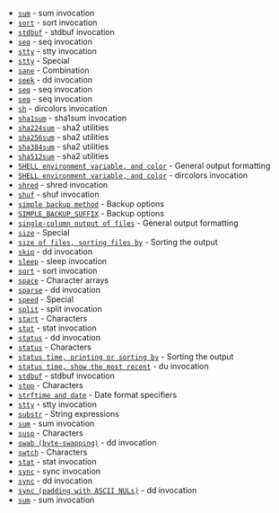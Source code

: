 - [`sum`](https://www.gnu.org/software/coreutils/manual/html_node/sum-invocation.html#index-BSD-sum) - sum invocation
- [`sort`](https://www.gnu.org/software/coreutils/manual/html_node/sort-invocation.html#index-exit-status-of-sort) - sort invocation
- [`stdbuf`](https://www.gnu.org/software/coreutils/manual/html_node/stdbuf-invocation.html#index-exit-status-of-stdbuf) - stdbuf invocation
- [`seq`](https://www.gnu.org/software/coreutils/manual/html_node/seq-invocation.html#index-formatting-of-numbers-in-seq) - seq invocation
- [`stty`](https://www.gnu.org/software/coreutils/manual/html_node/stty-invocation.html#index-machine_002dreadable-stty-output) - stty invocation
- [`stty`](https://www.gnu.org/software/coreutils/manual/html_node/Special.html#index-nonblocking-stty-setting) - Special
- [`sane`](https://www.gnu.org/software/coreutils/manual/html_node/Combination.html#index-sane) - Combination
- [`seek`](https://www.gnu.org/software/coreutils/manual/html_node/dd-invocation.html#index-seek) - dd invocation
- [`seq`](https://www.gnu.org/software/coreutils/manual/html_node/seq-invocation.html#index-separator-for-numbers-in-seq) - seq invocation
- [`seq`](https://www.gnu.org/software/coreutils/manual/html_node/seq-invocation.html#index-seq) - seq invocation
- [`sh`](https://www.gnu.org/software/coreutils/manual/html_node/dircolors-invocation.html#index-sh-syntax-for-color-setup) - dircolors invocation
- [`sha1sum`](https://www.gnu.org/software/coreutils/manual/html_node/sha1sum-invocation.html#index-sha1sum) - sha1sum invocation
- [`sha224sum`](https://www.gnu.org/software/coreutils/manual/html_node/sha2-utilities.html#index-sha224sum) - sha2 utilities
- [`sha256sum`](https://www.gnu.org/software/coreutils/manual/html_node/sha2-utilities.html#index-sha256sum) - sha2 utilities
- [`sha384sum`](https://www.gnu.org/software/coreutils/manual/html_node/sha2-utilities.html#index-sha384sum) - sha2 utilities
- [`sha512sum`](https://www.gnu.org/software/coreutils/manual/html_node/sha2-utilities.html#index-sha512sum) - sha2 utilities
- [`SHELL environment variable, and color`](https://www.gnu.org/software/coreutils/manual/html_node/General-output-formatting.html#index-SHELL-environment-variable_002c-and-color) - General output formatting
- [`SHELL environment variable, and color`](https://www.gnu.org/software/coreutils/manual/html_node/dircolors-invocation.html#index-SHELL-environment-variable_002c-and-color-1) - dircolors invocation
- [`shred`](https://www.gnu.org/software/coreutils/manual/html_node/shred-invocation.html#index-shred) - shred invocation
- [`shuf`](https://www.gnu.org/software/coreutils/manual/html_node/shuf-invocation.html#index-shuf) - shuf invocation
- [`simple backup method`](https://www.gnu.org/software/coreutils/manual/html_node/Backup-options.html#index-simple-backup-method) - Backup options
- [`SIMPLE_BACKUP_SUFFIX`](https://www.gnu.org/software/coreutils/manual/html_node/Backup-options.html#index-SIMPLE_005fBACKUP_005fSUFFIX) - Backup options
- [`single-column output of files`](https://www.gnu.org/software/coreutils/manual/html_node/General-output-formatting.html#index-single_002dcolumn-output-of-files) - General output formatting
- [`size`](https://www.gnu.org/software/coreutils/manual/html_node/Special.html#index-size) - Special
- [`size of files, sorting files by`](https://www.gnu.org/software/coreutils/manual/html_node/Sorting-the-output.html#index-size-of-files_002c-sorting-files-by) - Sorting the output
- [`skip`](https://www.gnu.org/software/coreutils/manual/html_node/dd-invocation.html#index-skip) - dd invocation
- [`sleep`](https://www.gnu.org/software/coreutils/manual/html_node/sleep-invocation.html#index-sleep) - sleep invocation
- [`sort`](https://www.gnu.org/software/coreutils/manual/html_node/sort-invocation.html#index-sort) - sort invocation
- [`space`](https://www.gnu.org/software/coreutils/manual/html_node/Character-arrays.html#index-space) - Character arrays
- [`sparse`](https://www.gnu.org/software/coreutils/manual/html_node/dd-invocation.html#index-sparse) - dd invocation
- [`speed`](https://www.gnu.org/software/coreutils/manual/html_node/Special.html#index-speed) - Special
- [`split`](https://www.gnu.org/software/coreutils/manual/html_node/split-invocation.html#index-split) - split invocation
- [`start`](https://www.gnu.org/software/coreutils/manual/html_node/Characters.html#index-start) - Characters
- [`stat`](https://www.gnu.org/software/coreutils/manual/html_node/stat-invocation.html#index-stat) - stat invocation
- [`status`](https://www.gnu.org/software/coreutils/manual/html_node/dd-invocation.html#index-status) - dd invocation
- [`status`](https://www.gnu.org/software/coreutils/manual/html_node/Characters.html#index-status-1) - Characters
- [`status time, printing or sorting by`](https://www.gnu.org/software/coreutils/manual/html_node/Sorting-the-output.html#index-status-time_002c-printing-or-sorting-by) - Sorting the output
- [`status time, show the most recent`](https://www.gnu.org/software/coreutils/manual/html_node/du-invocation.html#index-status-time_002c-show-the-most-recent) - du invocation
- [`stdbuf`](https://www.gnu.org/software/coreutils/manual/html_node/stdbuf-invocation.html#index-stdbuf) - stdbuf invocation
- [`stop`](https://www.gnu.org/software/coreutils/manual/html_node/Characters.html#index-stop) - Characters
- [`strftime and date`](https://www.gnu.org/software/coreutils/manual/html_node/Date-format-specifiers.html#index-strftime-and-date) - Date format specifiers
- [`stty`](https://www.gnu.org/software/coreutils/manual/html_node/stty-invocation.html#index-stty) - stty invocation
- [`substr`](https://www.gnu.org/software/coreutils/manual/html_node/String-expressions.html#index-substr) - String expressions
- [`sum`](https://www.gnu.org/software/coreutils/manual/html_node/sum-invocation.html#index-sum) - sum invocation
- [`susp`](https://www.gnu.org/software/coreutils/manual/html_node/Characters.html#index-susp) - Characters
- [`swab (byte-swapping)`](https://www.gnu.org/software/coreutils/manual/html_node/dd-invocation.html#index-swab-_0028byte_002dswapping_0029) - dd invocation
- [`swtch`](https://www.gnu.org/software/coreutils/manual/html_node/Characters.html#index-swtch) - Characters
- [`stat`](https://www.gnu.org/software/coreutils/manual/html_node/stat-invocation.html#index-symbolic-links_002c-dereferencing-in-stat) - stat invocation
- [`sync`](https://www.gnu.org/software/coreutils/manual/html_node/sync-invocation.html#index-sync-1) - sync invocation
- [`sync`](https://www.gnu.org/software/coreutils/manual/html_node/dd-invocation.html#index-sync) - dd invocation
- [`sync (padding with ASCII NULs)`](https://www.gnu.org/software/coreutils/manual/html_node/dd-invocation.html#index-sync-_0028padding-with-ASCII-NULs_0029) - dd invocation
- [`sum`](https://www.gnu.org/software/coreutils/manual/html_node/sum-invocation.html#index-System-V-sum) - sum invocation
